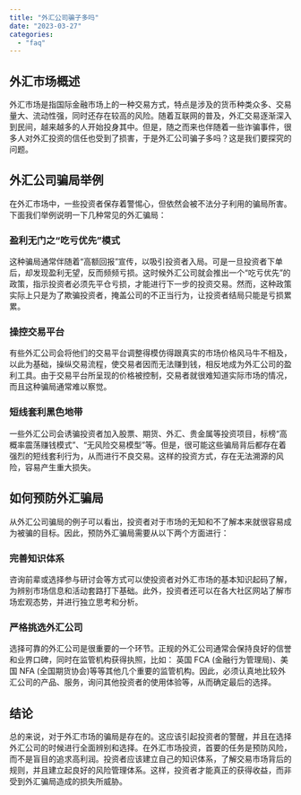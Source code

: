 ```yaml
---
title: "外汇公司骗子多吗"
date: "2023-03-27"
categories: 
  - "faq"
---
```


## 外汇市场概述

外汇市场是指国际金融市场上的一种交易方式，特点是涉及的货币种类众多、交易量大、流动性强，同时还存在较高的风险。随着互联网的普及，外汇交易逐渐深入到民间，越来越多的人开始投身其中。但是，随之而来也伴随着一些诈骗事件，很多人对外汇投资的信任也受到了损害，于是外汇公司骗子多吗？这是我们要探究的问题。

## 外汇公司骗局举例

在外汇市场中，一些投资者保存着警惕心，但依然会被不法分子利用的骗局所害。下面我们举例说明一下几种常见的外汇骗局：

### 盈利无门之“吃亏优先”模式

这种骗局通常伴随着“高额回报”宣传，以吸引投资者入局。可是一旦投资者下单后，却发现盈利无望，反而频频亏损。这时候外汇公司就会推出一个“吃亏优先”的政策，指示投资者必须先平仓亏损，才能进行下一步的投资交易。然而，这种政策实际上只是为了欺骗投资者，掩盖公司的不正当行为，让投资者结局只能是亏损累累。

### 操控交易平台

有些外汇公司会将他们的交易平台调整得模仿得跟真实的市场价格风马牛不相及，以此为基础，操纵交易流程，使交易者因而无法赚到钱，相反地成为外汇公司的盈利工具。由于交易平台所呈现的价格被控制，交易者就很难知道实际市场的情况，而且这种骗局通常难以察觉。

### 短线套利黑色地带

一些外汇公司会诱骗投资者加入股票、期货、外汇、贵金属等投资项目，标榜“高概率震荡赚钱模式”、“无风险交易模型”等。但是，很可能这些骗局背后都存在着强烈的短线套利行为，从而进行不良交易。这样的投资方式，存在无法溯源的风险，容易产生重大损失。

## 如何预防外汇骗局

从外汇公司骗局的例子可以看出，投资者对于市场的无知和不了解本来就很容易成为被骗的目标。因此，预防外汇骗局需要从以下两个方面进行：

### 完善知识体系

咨询前辈或选择参与研讨会等方式可以使投资者对外汇市场的基本知识起码了解，为辨别市场信息和活动套路打下基础。此外，投资者还可以在各大社区网站了解市场宏观态势，并进行独立思考和分析。

### 严格挑选外汇公司

选择可靠的外汇公司是很重要的一个环节。正规的外汇公司通常会保持良好的信誉和业界口碑，同时在监管机构获得执照，比如： 英国 FCA (金融行为管理局)、美国 NFA (全国期货协会)等等其他几个重要的监管机构。因此，必须认真地比较外汇公司的产品、服务，询问其他投资者的使用体验等，从而确定最后的选择。

## 结论

总的来说，对于外汇市场的骗局是存在的。这应该引起投资者的警醒，并且在选择外汇公司的时候进行全面辨别和选择。在外汇市场投资，首要的任务是预防风险，而不是盲目的追求高利润。投资者应该建立自己的知识体系，了解交易市场背后的规则，并且建立起良好的风险管理体系。这样，投资者才能真正的获得收益，而非受到外汇骗局造成的损失所威胁。
